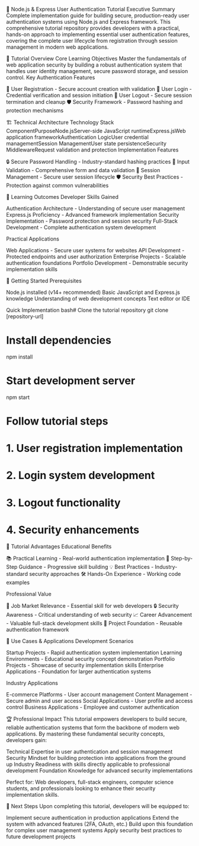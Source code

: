 🔐 Node.js & Express User Authentication Tutorial
Executive Summary
Complete implementation guide for building secure, production-ready user authentication systems using Node.js and Express framework.
This comprehensive tutorial repository provides developers with a practical, hands-on approach to implementing essential user authentication features, covering the complete user lifecycle from registration through session management in modern web applications.

🎯 Tutorial Overview
Core Learning Objectives
Master the fundamentals of web application security by building a robust authentication system that handles user identity management, secure password storage, and session control.
Key Authentication Features

👤 User Registration - Secure account creation with validation
🔑 User Login - Credential verification and session initiation
🚪 User Logout - Secure session termination and cleanup
🛡️ Security Framework - Password hashing and protection mechanisms


🏗️ Technical Architecture
Technology Stack
ComponentPurposeNode.jsServer-side JavaScript runtimeExpress.jsWeb application frameworkAuthentication LogicUser credential managementSession ManagementUser state persistenceSecurity MiddlewareRequest validation and protection
Implementation Features

🔒 Secure Password Handling - Industry-standard hashing practices
📝 Input Validation - Comprehensive form and data validation
🎯 Session Management - Secure user session lifecycle
🛡️ Security Best Practices - Protection against common vulnerabilities


💼 Learning Outcomes
Developer Skills Gained

Authentication Architecture - Understanding of secure user management
Express.js Proficiency - Advanced framework implementation
Security Implementation - Password protection and session security
Full-Stack Development - Complete authentication system development

Practical Applications

Web Applications - Secure user systems for websites
API Development - Protected endpoints and user authorization
Enterprise Projects - Scalable authentication foundations
Portfolio Development - Demonstrable security implementation skills


🚀 Getting Started
Prerequisites

Node.js installed (v14+ recommended)
Basic JavaScript and Express.js knowledge
Understanding of web development concepts
Text editor or IDE

Quick Implementation
bash# Clone the tutorial repository
git clone [repository-url]

# Install dependencies
npm install

# Start development server
npm start

# Follow tutorial steps
# 1. User registration implementation
# 2. Login system development
# 3. Logout functionality
# 4. Security enhancements

🌟 Tutorial Advantages
Educational Benefits

📚 Practical Learning - Real-world authentication implementation
🔄 Step-by-Step Guidance - Progressive skill building
💡 Best Practices - Industry-standard security approaches
🛠️ Hands-On Experience - Working code examples

Professional Value

🎯 Job Market Relevance - Essential skill for web developers
🔒 Security Awareness - Critical understanding of web security
📈 Career Advancement - Valuable full-stack development skills
🚀 Project Foundation - Reusable authentication framework


🎯 Use Cases & Applications
Development Scenarios

Startup Projects - Rapid authentication system implementation
Learning Environments - Educational security concept demonstration
Portfolio Projects - Showcase of security implementation skills
Enterprise Applications - Foundation for larger authentication systems

Industry Applications

E-commerce Platforms - User account management
Content Management - Secure admin and user access
Social Applications - User profile and access control
Business Applications - Employee and customer authentication


🏆 Professional Impact
This tutorial empowers developers to build secure, reliable authentication systems that form the backbone of modern web applications. By mastering these fundamental security concepts, developers gain:

Technical Expertise in user authentication and session management
Security Mindset for building protection into applications from the ground up
Industry Readiness with skills directly applicable to professional development
Foundation Knowledge for advanced security implementations

Perfect for: Web developers, full-stack engineers, computer science students, and professionals looking to enhance their security implementation skills.

🔮 Next Steps
Upon completing this tutorial, developers will be equipped to:

Implement secure authentication in production applications
Extend the system with advanced features (2FA, OAuth, etc.)
Build upon this foundation for complex user management systems
Apply security best practices to future development projects



